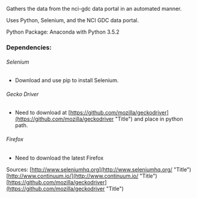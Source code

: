 Gathers the data from the nci-gdc data portal in an automated manner.

Uses Python, Selenium, and the NCI GDC data portal.

Python Package: Anaconda with Python 3.5.2



### Dependencies:
###### Selenium
* Download and use pip to install Selenium.
###### Gecko Driver
* Need to download at [https://github.com/mozilla/geckodriver](https://github.com/mozilla/geckodriver "Title") and place in python path.
###### Firefox
* Need to download the latest Firefox

Sources:
[http://www.seleniumhq.org](http://www.seleniumhq.org/ "Title")
[http://www.continuum.io/](http://www.continuum.io/ "Title")
[https://github.com/mozilla/geckodriver](https://github.com/mozilla/geckodriver "Title")
